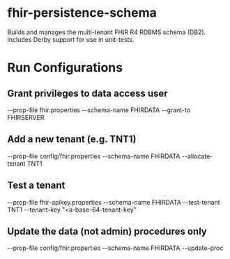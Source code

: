 # fhir-persistence-schema

Builds and manages the multi-tenant FHIR R4 RDBMS schema (DB2). Includes Derby support for use in unit-tests.


# Run Configurations

## Grant privileges to data access user
--prop-file fhir.properties
--schema-name FHIRDATA
--grant-to FHIRSERVER

## Add a new tenant (e.g. TNT1)
--prop-file config/fhir.properties
--schema-name FHIRDATA
--allocate-tenant TNT1


## Test a tenant
--prop-file fhir-apikey.properties
--schema-name FHIRDATA
--test-tenant TNT1
--tenant-key "<a-base-64-tenant-key"

## Update the data (not admin) procedures only
--prop-file config/fhir.properties
--schema-name FHIRDATA
--update-proc

